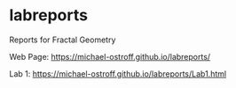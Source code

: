 # labreports
Reports for Fractal Geometry

Web Page: https://michael-ostroff.github.io/labreports/

Lab 1: https://michael-ostroff.github.io/labreports/Lab1.html

